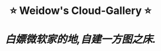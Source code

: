 <!--
 * @Author: Weidows
 * @Date: 2020-09-16 23:32:09
 * @LastEditors: Weidows
 * @LastEditTime: 2022-02-10 04:26:39
 * @FilePath: \Images\README.md
-->
<h1 align="center">

⭐️ Weidow's Cloud-Gallery ⭐️

_白嫖微软家的地,自建一方图之床._

</h1>
